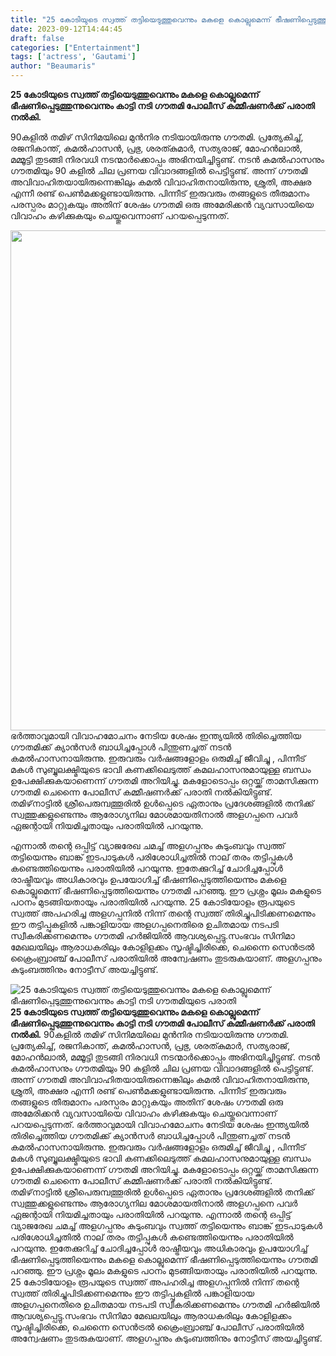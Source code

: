 ```yaml
---
title: "25 കോടിയുടെ സ്വത്ത് തട്ടിയെടുത്തുവെന്നും മകളെ കൊല്ലുമെന്ന് ഭീഷണിപ്പെടുത്തുന്നുവെന്നും കാട്ടി നടി ഗൗതമിയുടെ പരാതി"
date: 2023-09-12T14:44:45
draft: false
categories: ["Entertainment"]
tags: ['actress', 'Gautami']
author: "Beaumaris"
---
```


<strong>25 കോടിയുടെ സ്വത്ത് തട്ടിയെടുത്തുവെന്നും മകളെ കൊല്ലുമെന്ന് ഭീഷണിപ്പെടുത്തുന്നുവെന്നും കാട്ടി നടി ഗൗതമി പോലീസ് കമ്മീഷണർക്ക് പരാതി നൽകി.</strong>

90കളിൽ തമിഴ് സിനിമയിലെ മുൻനിര നടിയായിരുന്നു ഗൗതമി. പ്രത്യേകിച്ച്, രജനികാന്ത്, കമൽഹാസൻ, പ്രഭു, ശരത്കുമാർ, സത്യരാജ്, മോഹൻലാൽ, മമ്മൂട്ടി തുടങ്ങി നിരവധി നടന്മാർക്കൊപ്പം അഭിനയിച്ചിട്ടുണ്ട്. നടൻ കമൽഹാസനും ഗൗതമിയും 90 കളിൽ ചില പ്രണയ വിവാദങ്ങളിൽ പെട്ടിട്ടുണ്ട്. അന്ന് ഗൗതമി അവിവാഹിതയായിരുന്നെങ്കിലും കമൽ വിവാഹിതനായിരുന്നു, ശ്രുതി, അക്ഷര എന്നീ രണ്ട് പെൺമക്കളുണ്ടായിരുന്നു. പിന്നീട് ഇരുവരും തങ്ങളുടെ തീരുമാനം പരസ്പരം മാറ്റുകയും അതിന് ശേഷം ഗൗതമി ഒരു അമേരിക്കൻ വ്യവസായിയെ വിവാഹം കഴിക്കുകയും ചെയ്തുവെന്നാണ് പറയപ്പെടുന്നത്.

<img class="size-full wp-image-419806 aligncenter" src="https://cdn.boolokam.com/articles/2023/09/CASDDDD.png" alt="" width="1200" height="800" />ഭർത്താവുമായി വിവാഹമോചനം നേടിയ ശേഷം ഇന്ത്യയിൽ തിരിച്ചെത്തിയ ഗൗതമിക്ക് ക്യാൻസർ ബാധിച്ചപ്പോൾ പിന്തുണച്ചത് നടൻ കമൽഹാസനായിരുന്നു. ഇരുവരും വർഷങ്ങളോളം ഒരുമിച്ച് ജീവിച്ചു , പിന്നീട് മകൾ സുബ്ബുലക്ഷ്മിയുടെ ഭാവി കണക്കിലെടുത്ത് കമലഹാസനുമായുള്ള ബന്ധം ഉപേക്ഷിക്കുകയാണെന്ന് ഗൗതമി അറിയിച്ചു. മകളോടൊപ്പം ഒറ്റയ്ക്ക് താമസിക്കുന്ന ഗൗതമി ചെന്നൈ പോലീസ് കമ്മീഷണർക്ക് പരാതി നൽകിയിട്ടുണ്ട്. തമിഴ്‌നാട്ടിൽ ശ്രീപെരുമ്പത്തൂരിൽ ഉൾപ്പെടെ ഏതാനും പ്രദേശങ്ങളിൽ തനിക്ക് സ്വത്തുക്കളുണ്ടെന്നും ആരോഗ്യനില മോശമായതിനാൽ അളഗപ്പനെ പവർ ഏജന്റായി നിയമിച്ചതായും പരാതിയിൽ പറയുന്നു.

എന്നാൽ തന്റെ ഒപ്പിട്ട് വ്യാജരേഖ ചമച്ച് അളഗപ്പനും കുടുംബവും സ്വത്ത് തട്ടിയെന്നും ബാങ്ക് ഇടപാടുകൾ പരിശോധിച്ചതിൽ നാല് തരം തട്ടിപ്പുകൾ കണ്ടെത്തിയെന്നും പരാതിയിൽ പറയുന്നു. ഇതേക്കുറിച്ച് ചോദിച്ചപ്പോൾ രാഷ്ട്രീയവും അധികാരവും ഉപയോഗിച്ച് ഭീഷണിപ്പെടുത്തിയെന്നും മകളെ കൊല്ലുമെന്ന് ഭീഷണിപ്പെടുത്തിയെന്നും ഗൗതമി പറഞ്ഞു. ഈ പ്രശ്നം മൂലം മകളുടെ പഠനം മുടങ്ങിയതായും പരാതിയിൽ പറയുന്നു. 25 കോടിയോളം രൂപയുടെ സ്വത്ത് അപഹരിച്ച അളഗപ്പനിൽ നിന്ന് തന്റെ സ്വത്ത് തിരിച്ചുപിടിക്കണമെന്നും ഈ തട്ടിപ്പുകളിൽ പങ്കാളിയായ അളഗപ്പനെതിരെ ഉചിതമായ നടപടി സ്വീകരിക്കണമെന്നും ഗൗതമി ഹർജിയിൽ ആവശ്യപ്പെട്ടു.സംഭവം സിനിമാ മേഖലയിലും ആരാധകരിലും കോളിളക്കം സൃഷ്ടിച്ചിരിക്കെ, ചെന്നൈ സെൻട്രൽ ക്രൈംബ്രാഞ്ച് പോലീസ് പരാതിയിൽ അന്വേഷണം തുടരുകയാണ്. അളഗപ്പനും കുടുംബത്തിനും നോട്ടീസ് അയച്ചിട്ടുണ്ട്.


![25 കോടിയുടെ സ്വത്ത് തട്ടിയെടുത്തുവെന്നും മകളെ കൊല്ലുമെന്ന് ഭീഷണിപ്പെടുത്തുന്നുവെന്നും കാട്ടി നടി ഗൗതമിയുടെ പരാതി](https://cdn.boolokam.com/articles/2023/09/CASDDDD.png)**25 കോടിയുടെ സ്വത്ത് തട്ടിയെടുത്തുവെന്നും മകളെ കൊല്ലുമെന്ന് ഭീഷണിപ്പെടുത്തുന്നുവെന്നും കാട്ടി നടി ഗൗതമി പോലീസ് കമ്മീഷണർക്ക് പരാതി നൽകി.** 90കളിൽ തമിഴ് സിനിമയിലെ മുൻനിര നടിയായിരുന്നു ഗൗതമി. പ്രത്യേകിച്ച്, രജനികാന്ത്, കമൽഹാസൻ, പ്രഭു, ശരത്കുമാർ, സത്യരാജ്, മോഹൻലാൽ, മമ്മൂട്ടി തുടങ്ങി നിരവധി നടന്മാർക്കൊപ്പം അഭിനയിച്ചിട്ടുണ്ട്. നടൻ കമൽഹാസനും ഗൗതമിയും 90 കളിൽ ചില പ്രണയ വിവാദങ്ങളിൽ പെട്ടിട്ടുണ്ട്. അന്ന് ഗൗതമി അവിവാഹിതയായിരുന്നെങ്കിലും കമൽ വിവാഹിതനായിരുന്നു, ശ്രുതി, അക്ഷര എന്നീ രണ്ട് പെൺമക്കളുണ്ടായിരുന്നു. പിന്നീട് ഇരുവരും തങ്ങളുടെ തീരുമാനം പരസ്പരം മാറ്റുകയും അതിന് ശേഷം ഗൗതമി ഒരു അമേരിക്കൻ വ്യവസായിയെ വിവാഹം കഴിക്കുകയും ചെയ്തുവെന്നാണ് പറയപ്പെടുന്നത്. ഭർത്താവുമായി വിവാഹമോചനം നേടിയ ശേഷം ഇന്ത്യയിൽ തിരിച്ചെത്തിയ ഗൗതമിക്ക് ക്യാൻസർ ബാധിച്ചപ്പോൾ പിന്തുണച്ചത് നടൻ കമൽഹാസനായിരുന്നു. ഇരുവരും വർഷങ്ങളോളം ഒരുമിച്ച് ജീവിച്ചു , പിന്നീട് മകൾ സുബ്ബുലക്ഷ്മിയുടെ ഭാവി കണക്കിലെടുത്ത് കമലഹാസനുമായുള്ള ബന്ധം ഉപേക്ഷിക്കുകയാണെന്ന് ഗൗതമി അറിയിച്ചു. മകളോടൊപ്പം ഒറ്റയ്ക്ക് താമസിക്കുന്ന ഗൗതമി ചെന്നൈ പോലീസ് കമ്മീഷണർക്ക് പരാതി നൽകിയിട്ടുണ്ട്. തമിഴ്‌നാട്ടിൽ ശ്രീപെരുമ്പത്തൂരിൽ ഉൾപ്പെടെ ഏതാനും പ്രദേശങ്ങളിൽ തനിക്ക് സ്വത്തുക്കളുണ്ടെന്നും ആരോഗ്യനില മോശമായതിനാൽ അളഗപ്പനെ പവർ ഏജന്റായി നിയമിച്ചതായും പരാതിയിൽ പറയുന്നു. എന്നാൽ തന്റെ ഒപ്പിട്ട് വ്യാജരേഖ ചമച്ച് അളഗപ്പനും കുടുംബവും സ്വത്ത് തട്ടിയെന്നും ബാങ്ക് ഇടപാടുകൾ പരിശോധിച്ചതിൽ നാല് തരം തട്ടിപ്പുകൾ കണ്ടെത്തിയെന്നും പരാതിയിൽ പറയുന്നു. ഇതേക്കുറിച്ച് ചോദിച്ചപ്പോൾ രാഷ്ട്രീയവും അധികാരവും ഉപയോഗിച്ച് ഭീഷണിപ്പെടുത്തിയെന്നും മകളെ കൊല്ലുമെന്ന് ഭീഷണിപ്പെടുത്തിയെന്നും ഗൗതമി പറഞ്ഞു. ഈ പ്രശ്നം മൂലം മകളുടെ പഠനം മുടങ്ങിയതായും പരാതിയിൽ പറയുന്നു. 25 കോടിയോളം രൂപയുടെ സ്വത്ത് അപഹരിച്ച അളഗപ്പനിൽ നിന്ന് തന്റെ സ്വത്ത് തിരിച്ചുപിടിക്കണമെന്നും ഈ തട്ടിപ്പുകളിൽ പങ്കാളിയായ അളഗപ്പനെതിരെ ഉചിതമായ നടപടി സ്വീകരിക്കണമെന്നും ഗൗതമി ഹർജിയിൽ ആവശ്യപ്പെട്ടു.സംഭവം സിനിമാ മേഖലയിലും ആരാധകരിലും കോളിളക്കം സൃഷ്ടിച്ചിരിക്കെ, ചെന്നൈ സെൻട്രൽ ക്രൈംബ്രാഞ്ച് പോലീസ് പരാതിയിൽ അന്വേഷണം തുടരുകയാണ്. അളഗപ്പനും കുടുംബത്തിനും നോട്ടീസ് അയച്ചിട്ടുണ്ട്.
